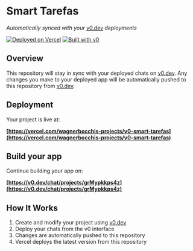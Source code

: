 # Smart Tarefas

*Automatically synced with your [v0.dev](https://v0.dev) deployments*

[![Deployed on Vercel](https://img.shields.io/badge/Deployed%20on-Vercel-black?style=for-the-badge&logo=vercel)](https://vercel.com/wagnerbocchis-projects/v0-smart-tarefas)
[![Built with v0](https://img.shields.io/badge/Built%20with-v0.dev-black?style=for-the-badge)](https://v0.dev/chat/projects/grMypkkps4z)

## Overview

This repository will stay in sync with your deployed chats on [v0.dev](https://v0.dev).
Any changes you make to your deployed app will be automatically pushed to this repository from [v0.dev](https://v0.dev).

## Deployment

Your project is live at:

**[https://vercel.com/wagnerbocchis-projects/v0-smart-tarefas](https://vercel.com/wagnerbocchis-projects/v0-smart-tarefas)**

## Build your app

Continue building your app on:

**[https://v0.dev/chat/projects/grMypkkps4z](https://v0.dev/chat/projects/grMypkkps4z)**

## How It Works

1. Create and modify your project using [v0.dev](https://v0.dev)
2. Deploy your chats from the v0 interface
3. Changes are automatically pushed to this repository
4. Vercel deploys the latest version from this repository